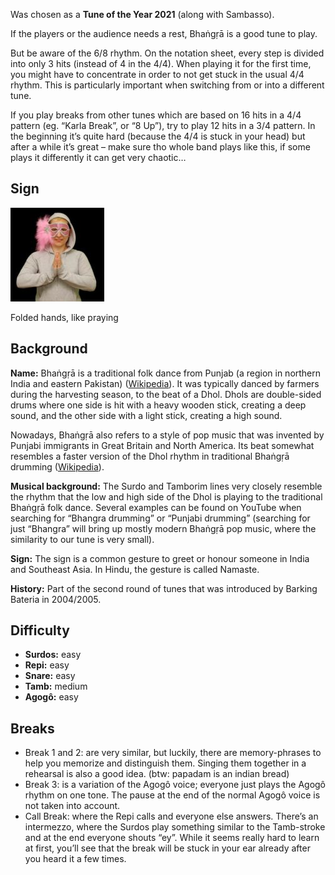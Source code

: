 Was chosen as a **Tune of the Year 2021** (along with Sambasso).

If the players or the audience needs a rest, Bhaṅgṛā is a good tune to play.

But be aware of the 6/8 rhythm. On the notation sheet, every step is divided into only 3 hits (instead of 4 in the 4/4).
When playing it for the first time, you might have to concentrate in order to not get stuck in the usual 4/4 rhythm.
This is particularly important when switching from or into a different tune.

If you play breaks from other tunes which are based on 16 hits in a 4/4 pattern (eg. “Karla Break”, or “8 Up”), try
to play 12 hits in a 3/4 pattern. In the beginning it’s quite hard (because the 4/4 is stuck in your head) but after a
while it’s great – make sure tho whole band plays like this, if some plays it differently it can get very chaotic…

## Sign

![Folded hands, like praying](/assets/images/signes/bhangra_tune.jpg "Bhaṅgṛā Tune Sign")

Folded hands, like praying

## Background

**Name:** Bhaṅgṛā is a traditional folk dance from Punjab (a region in northern India and eastern Pakistan) ([Wikipedia](https://en.wikipedia.org/wiki/Bhangra_(dance))). It was typically danced by farmers during the harvesting season, to the beat of a Dhol. Dhols are double-sided drums where one side is hit with a heavy wooden stick, creating a deep sound, and the other side with a light stick, creating a high sound.

Nowadays, Bhaṅgṛā also refers to a style of pop music that was invented by Punjabi immigrants in Great Britain and North America. Its beat somewhat resembles a faster version of the Dhol rhythm in traditional Bhaṅgṛā drumming ([Wikipedia](https://en.wikipedia.org/wiki/Bhangra_(music))).

**Musical background:** The Surdo and Tamborim lines very closely resemble the rhythm that the low and high side of the Dhol is playing to the traditional Bhaṅgṛā folk dance. Several examples can be found on YouTube when searching for “Bhangra drumming” or “Punjabi drumming” (searching for just “Bhangra” will bring up mostly modern Bhaṅgṛā pop music, where the similarity to our tune is very small).

**Sign:** The sign is a common gesture to greet or honour someone in India and Southeast Asia. In Hindu, the gesture is called Namaste.

**History:** Part of the second round of tunes that was introduced by Barking Bateria in 2004/2005.

## Difficulty

* **Surdos:** easy
* **Repi:** easy
* **Snare:** easy
* **Tamb:** medium
* **Agogô:** easy

## Breaks

* Break 1 and 2: are very similar, but luckily, there are memory-phrases to help you memorize and distinguish them.
  Singing them together in a rehearsal is also a good idea. (btw: papadam is an indian bread)
* Break 3: is a variation of the Agogô voice; everyone just plays the Agogô rhythm on one tone. The pause at the end
  of the normal Agogô voice is not taken into account.
* Call Break: where the Repi calls and everyone else answers. There’s an intermezzo, where the Surdos play something
  similar to the Tamb-stroke and at the end everyone shouts “ey”. While it seems really hard to learn at first, you’ll
  see that the break will be stuck in your ear already after you heard it a few times.